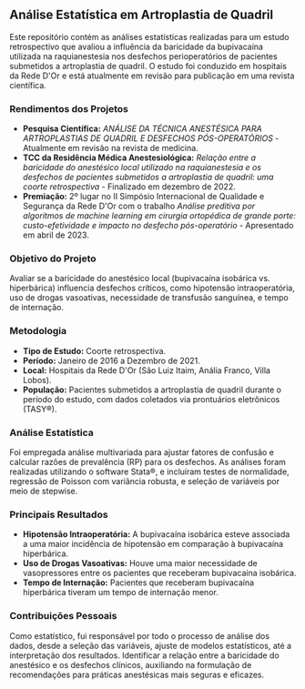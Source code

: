 ## Análise Estatística em Artroplastia de Quadril

Este repositório contém as análises estatísticas realizadas para um estudo retrospectivo que avaliou a influência da baricidade da bupivacaína utilizada na raquianestesia nos desfechos perioperatórios de pacientes submetidos a artroplastia de quadril. O estudo foi conduzido em hospitais da Rede D'Or e está atualmente em revisão para publicação em uma revista científica.

### Rendimentos dos Projetos
- **Pesquisa Científica:** *ANÁLISE DA TÉCNICA ANESTÉSICA PARA ARTROPLASTIAS DE QUADRIL E DESFECHOS PÓS-OPERATÓRIOS* - Atualmente em revisão na revista de medicina.
- **TCC da Residência Médica Anestesiológica:** *Relação entre a baricidade do anestésico local utilizado na raquianestesia e os desfechos de pacientes submetidos a artroplastia de quadril: uma coorte retrospectiva* - Finalizado em dezembro de 2022.
- **Premiação:** 2º lugar no II Simpósio Internacional de Qualidade e Segurança da Rede D'Or com o trabalho *Análise preditiva por algoritmos de machine learning em cirurgia ortopédica de grande porte: custo-efetividade e impacto no desfecho pós-operatório* - Apresentado em abril de 2023.

### Objetivo do Projeto
Avaliar se a baricidade do anestésico local (bupivacaína isobárica vs. hiperbárica) influencia desfechos críticos, como hipotensão intraoperatória, uso de drogas vasoativas, necessidade de transfusão sanguínea, e tempo de internação.

### Metodologia
- **Tipo de Estudo:** Coorte retrospectiva.
- **Período:** Janeiro de 2016 a Dezembro de 2021.
- **Local:** Hospitais da Rede D'Or (São Luiz Itaim, Anália Franco, Villa Lobos).
- **População:** Pacientes submetidos a artroplastia de quadril durante o período do estudo, com dados coletados via prontuários eletrônicos (TASY®).

### Análise Estatística
Foi empregada análise multivariada para ajustar fatores de confusão e calcular razões de prevalência (RP) para os desfechos. As análises foram realizadas utilizando o software Stata®, e incluíram testes de normalidade, regressão de Poisson com variância robusta, e seleção de variáveis por meio de stepwise.

### Principais Resultados
- **Hipotensão Intraoperatória:** A bupivacaína isobárica esteve associada a uma maior incidência de hipotensão em comparação à bupivacaína hiperbárica.
- **Uso de Drogas Vasoativas:** Houve uma maior necessidade de vasopressores entre os pacientes que receberam bupivacaína isobárica.
- **Tempo de Internação:** Pacientes que receberam bupivacaína hiperbárica tiveram um tempo de internação menor.

### Contribuições Pessoais
Como estatístico, fui responsável por todo o processo de análise dos dados, desde a seleção das variáveis, ajuste de modelos estatísticos, até a interpretação dos resultados. Identificar a relação entre a baricidade do anestésico e os desfechos clínicos, auxiliando na formulação de recomendações para práticas anestésicas mais seguras e eficazes.
